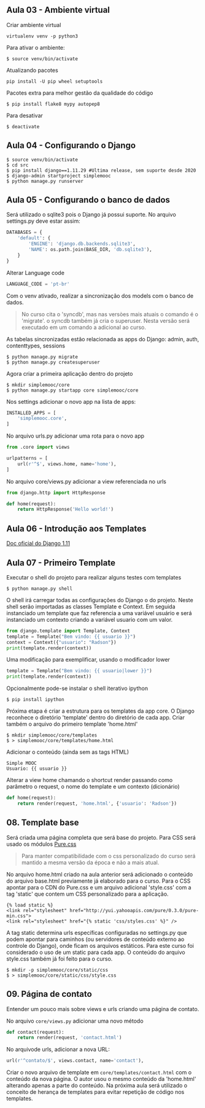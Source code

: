 ## Aula 03 - Ambiente virtual

Criar ambiente virtual

```Shell
virtualenv venv -p python3
```

Para ativar o ambiente:

```Shell
$ source venv/bin/activate
```

Atualizando pacotes

```Shell
pip install -U pip wheel setuptools
```

Pacotes extra para melhor gestão da qualidade do código

```Shell
$ pip install flake8 mypy autopep8
```

Para desativar

```Shell
$ deactivate
```

## Aula 04 - Configurando o Django

```Shell
$ source venv/bin/activate
$ cd src
$ pip install django==1.11.29 #Ultima release, sem suporte desde 2020
$ django-admin startproject simplemooc
$ python manage.py runserver
```

## Aula 05 - Configurando o banco de dados

Será utilizado o sqlite3 pois o Django já possui suporte. No arquivo settings.py deve estar assim:

```python
DATABASES = {
    'default': {
        'ENGINE': 'django.db.backends.sqlite3',
        'NAME': os.path.join(BASE_DIR, 'db.sqlite3'),
    }
}
```

Alterar Language code

```python
LANGUAGE_CODE = 'pt-br'
```

Com o venv ativado, realizar a sincronização dos models com o banco de dados. 
 > No curso cita o 'syncdb', mas nas versòes mais atuais o comando é o 'migrate'. o syncdb também já cria o superuser. Nesta versão será executado em um comando a adicional ao curso.

 As tabelas sincronizadas estão relacionada as apps do Django: admin, auth, contenttypes, sessions

```Shell
$ python manage.py migrate
$ python manage.py createsuperuser
```
Agora criar a primeira aplicação dentro do projeto

```Shell
$ mkdir simplemooc/core
$ python manage.py startapp core simplemooc/core
```

Nos settings adicionar o novo app na lista de apps:

```python
INSTALLED_APPS = [
    'simplemooc.core',
]
```

No arquivo urls.py adicionar uma rota para o novo app

```python
from .core import views

urlpatterns = [
    url(r'^$', views.home, name='home'),
]
```

No arquivo core/views.py adicionar a view referenciada no urls

```python
from django.http import HttpResponse

def home(request):
    return HttpResponse('Hello world!')

```

## Aula 06 - Introdução aos Templates

[Doc oficial do Django 1.11](https://docs.djangoproject.com/en/1.11/topics/templates/)

## Aula 07 - Primeiro Template

Executar o shell do projeto para realizar alguns testes com templates

```Shell
$ python manage.py shell
```

O shell irá carregar todas as configurações do Django o do projeto. Neste shell serão importadas as classes Template e Context. Em seguida instanciado um template que faz referencia a uma variável usuário e será instanciado um contexto criando a variável usuario com um valor.

```python
from django.template import Template, Context
template = Template("Bem vindo: {{ usuario }}")
context = Context({"usuario": "Radson"})
print(template.render(context))
```

Uma modificação para exemplificar, usando o modificador lower

```python
template = Template("Bem vindo: {{ usuario|lower }}")
print(template.render(context))
```

Opcionalmente pode-se instalar o shell iterativo ipython

```Shell
$ pip install ipython
```

Próxima etapa é criar a estrutura para os templates da app core. O Django reconhece o diretório 'template' dentro do diretório de cada app. Criar também o arquivo do primeiro template 'home.html'

```Shell
$ mkdir simplemooc/core/templates
$ > simplemooc/core/templates/home.html
```

Adicionar o conteúdo (ainda sem as tags HTML)

```Django
Simple MOOC
Usuario: {{ usuario }}
```

Alterar a view home chamando o shortcut render passando como parâmetro o request, o nome do template e um contexto (dicionário)

```python
def home(request):
    return render(request, 'home.html', {'usuario': 'Radson'})
```

## 08. Template base

Será criada uma página completa que será base do projeto. Para CSS será usado os módulos [Pure.css](https://purecss.io/)
> Para manter compatibilidade com o css personalizado do curso será mantido a mesma versão da época e não a mais atual.

No arquivo home.html criado na aula anterior será adicionado o conteúdo do arquivo base.html previamente já elaborado para o curso. Para o CSS apontar para o CDN do Pure.css e um arquivo adicional 'style.css' com a tag 'static' que contem um CSS personalizado para a aplicação.

```Django
{% load static %}
<link rel="stylesheet" href="http://yui.yahooapis.com/pure/0.3.0/pure-min.css">
<link rel="stylesheet" href="{% static 'css/styles.css' %}" />
```

A tag static determina urls específicas configuradas no settings.py que podem apontar para caminhos (ou servidores de conteúdo externo ao controle do Django), onde ficam os arquivos estáticos. Para este curso foi considerado o uso de um static para cada app. O conteúdo do arquivo style.css também já foi feito para o curso. 

```Shell
$ mkdir -p simplemooc/core/static/css
$ > simplemooc/core/static/css/style.css
```
## 09. Página de contato

Entender um pouco mais sobre views e urls criando uma página de contato.

No arquivo ```core/views.py``` adicionar uma novo método

```python
def contact(request):
    return render(request, 'contact.html')
```

No arquivode urls, adicionar a nova URL:

```python
url(r'^contato/$', views.contact, name='contact'),
```

Criar o novo arquivo de template em ```core/templates/contact.html``` com o conteúdo da nova página. O autor usou o mesmo conteúdo da 'home.html' alterando apenas a parte do conteúdo. Na próxima aula será utilizado o conceito de herança de templates para evitar repetição de código nos templates.

